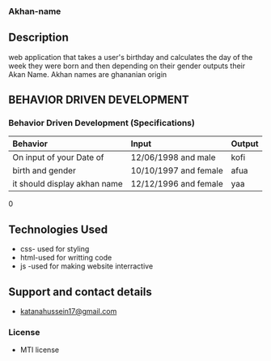### Akhan-name 
## Description
web application that takes a user's birthday and calculates the day of the week they were born and then depending on their gender outputs their Akan Name. Akhan names are ghananian origin 
## BEHAVIOR DRIVEN DEVELOPMENT
### Behavior Driven Development (Specifications)
| Behavior                 |           Input      |                 Output     |
| :----------------------- |:---------------------| :---------------------     |              
|  On input of  your Date of           |12/06/1998  and male  |            kofi|
|  birth  and gender        | 10/10/1997   and female             |       afua          |
|  it should display akhan name           |  12/12/1996 and female             |    yaa          |
0

## Technologies Used
+ css- used for styling
+ html-used for writting code
+ js -used for making website interractive
## Support and contact details
+ katanahussein17@gmail.com
### License
+ MTI  license  
